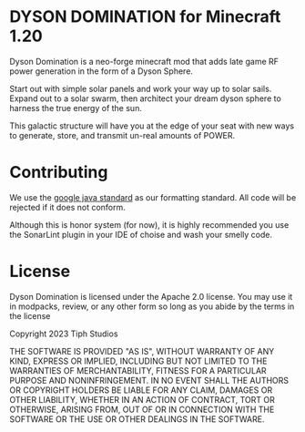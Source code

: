 DYSON DOMINATION for Minecraft 1.20
=====================
Dyson Domination is a neo-forge minecraft mod that adds late game RF power generation in the form of a Dyson Sphere. 

Start out with simple solar panels and work your way up to solar sails. Expand out to a solar swarm, then architect your dream dyson sphere to harness the true energy of the sun.

This galactic structure will have you at the edge of your seat with new ways to generate, store, and transmit un-real amounts of POWER.

# Contributing
We use the [google java standard](https://google.github.io/styleguide/javaguide.html) as our formatting standard. All code will be rejected if it does not conform.

Although this is honor system (for now), it is highly recommended you use the SonarLint plugin in your IDE of choise and wash your smelly code.

# License
Dyson Domination is licensed under the Apache 2.0 license. You may use it in modpacks, review, or any other form so long as you abide by the terms in the license

Copyright 2023 Tiph Studios

THE SOFTWARE IS PROVIDED "AS IS", WITHOUT WARRANTY OF ANY KIND, EXPRESS OR IMPLIED, INCLUDING BUT NOT LIMITED TO THE WARRANTIES OF MERCHANTABILITY, FITNESS FOR A PARTICULAR PURPOSE AND NONINFRINGEMENT. IN NO EVENT SHALL THE AUTHORS OR COPYRIGHT HOLDERS BE LIABLE FOR ANY CLAIM, DAMAGES OR OTHER LIABILITY, WHETHER IN AN ACTION OF CONTRACT, TORT OR OTHERWISE, ARISING FROM, OUT OF OR IN CONNECTION WITH THE SOFTWARE OR THE USE OR OTHER DEALINGS IN THE SOFTWARE.
